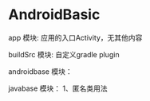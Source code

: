 # AndroidBasic
app 模块:
应用的入口Activity，无其他内容

buildSrc 模块:
自定义gradle plugin

androidbase 模块：


javabase 模块：
1、匿名类用法



